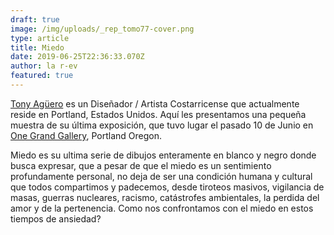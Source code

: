 ```yaml
---
draft: true
image: /img/uploads/_rep_tomo77-cover.png
type: article
title: Miedo
date: 2019-06-25T22:36:33.070Z
author: la r-ev
featured: true
---
```

[Tony Agüero](http://www.tomo77.com/) es un Diseñador / Artista Costarricense que actualmente reside en Portland, Estados Unidos. Aquí les presentamos una pequeña muestra de su última exposición, que tuvo lugar el pasado 10 de Junio en [One Grand Gallery](https://www.onegrandgallery.com/), Portland Oregon. 

Miedo es su ultima serie de dibujos enteramente en blanco y negro donde busca expresar, que a pesar de que el miedo es un sentimiento  profundamente personal, no deja de ser una condición humana y cultural que todos compartimos y padecemos, desde tiroteos masivos, vigilancia de masas, guerras nucleares, racismo, catástrofes ambientales, la perdida del amor y de la pertenencia. Como nos confrontamos con el miedo en estos tiempos de ansiedad?
